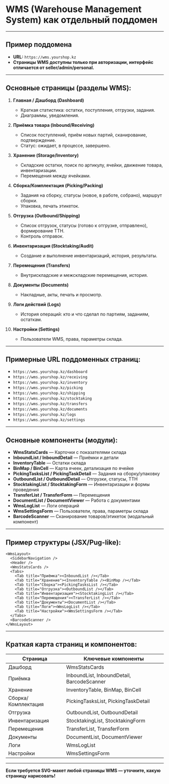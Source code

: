 # WMS (Warehouse Management System) как отдельный поддомен

---

## Пример поддомена

- **URL:** `https://wms.yourshop.kz`  
- **Страницы WMS доступны только при авторизации, интерфейс отличается от seller/admin/personal.**

---

## Основные страницы (разделы WMS):

1. **Главная / Дашборд (Dashboard)**
   - Краткая статистика: остатки, поступления, отгрузки, задания.
   - Диаграммы, уведомления.

2. **Приёмка товара (Inbound/Receiving)**
   - Список поступлений, приём новых партий, сканирование, подтверждение.
   - Статус: ожидает, в процессе, завершено.

3. **Хранение (Storage/Inventory)**
   - Складские остатки, поиск по артикулу, ячейки, движение товара, инвентаризации.
   - Перемещения между ячейками.

4. **Сборка/Комплектация (Picking/Packing)**
   - Задания на сборку, статусы (новое, в работе, собрано), маршрут сборки.
   - Упаковка, печать этикеток.

5. **Отгрузка (Outbound/Shipping)**
   - Список отгрузок, статусы (готово к отгрузке, отправлено), формирование ТТН.
   - Контроль отправок.

6. **Инвентаризация (Stocktaking/Audit)**
   - Создание и выполнение инвентаризаций, история, результаты.

7. **Перемещения (Transfers)**
   - Внутрискладские и межскладские перемещения, история.

8. **Документы (Documents)**
   - Накладные, акты, печать и просмотр.

9. **Логи действий (Logs)**
   - История операций: кто и что сделал по партиям, заданиям, остаткам.

10. **Настройки (Settings)**
    - Пользователи WMS, права, параметры склада.

---

## Примерные URL поддоменных страниц:

- `https://wms.yourshop.kz/dashboard`
- `https://wms.yourshop.kz/receiving`
- `https://wms.yourshop.kz/inventory`
- `https://wms.yourshop.kz/picking`
- `https://wms.yourshop.kz/shipping`
- `https://wms.yourshop.kz/stocktaking`
- `https://wms.yourshop.kz/transfers`
- `https://wms.yourshop.kz/documents`
- `https://wms.yourshop.kz/logs`
- `https://wms.yourshop.kz/settings`

---

## Основные компоненты (модули):

- **WmsStatsCards** — Карточки с показателями склада
- **InboundList / InboundDetail** — Приёмки и детали
- **InventoryTable** — Остатки склада
- **BinMap / BinCell** — Карта ячеек, детализация по ячейке
- **PickingTasksList / PickingTaskDetail** — Задания на сборку/упаковку
- **OutboundList / OutboundDetail** — Отгрузки, статусы, ТТН
- **StocktakingList / StocktakingForm** — Инвентаризации и формы проведения
- **TransferList / TransferForm** — Перемещения
- **DocumentList / DocumentViewer** — Работа с документами
- **WmsLogList** — Логи операций
- **WmsSettingsForm** — Пользователи, права, параметры склада
- **BarcodeScanner** — Сканирование товаров/этикеток (модальный компонент)

---

## Пример структуры (JSX/Pug-like):

```
<WmsLayout>
  <SidebarNavigation />
  <Header />
  <WmsStatsCards />
  <Tabs>
    <Tab title="Приёмка"><InboundList /></Tab>
    <Tab title="Хранение"><InventoryTable /><BinMap /></Tab>
    <Tab title="Сборка"><PickingTasksList /></Tab>
    <Tab title="Отгрузка"><OutboundList /></Tab>
    <Tab title="Инвентаризация"><StocktakingList /></Tab>
    <Tab title="Перемещения"><TransferList /></Tab>
    <Tab title="Документы"><DocumentList /></Tab>
    <Tab title="Логи"><WmsLogList /></Tab>
    <Tab title="Настройки"><WmsSettingsForm /></Tab>
  </Tabs>
  <BarcodeScanner />
</WmsLayout>
```

---

## Краткая карта страниц и компонентов:

| Страница           | Ключевые компоненты                        |
|--------------------|--------------------------------------------|
| Дашборд            | WmsStatsCards                              |
| Приёмка            | InboundList, InboundDetail, BarcodeScanner |
| Хранение           | InventoryTable, BinMap, BinCell            |
| Сборка/Комплектация| PickingTasksList, PickingTaskDetail        |
| Отгрузка           | OutboundList, OutboundDetail               |
| Инвентаризация     | StocktakingList, StocktakingForm           |
| Перемещения        | TransferList, TransferForm                 |
| Документы          | DocumentList, DocumentViewer               |
| Логи               | WmsLogList                                 |
| Настройки          | WmsSettingsForm                            |

---

**Если требуется SVG-макет любой страницы WMS — уточните, какую страницу нарисовать!**